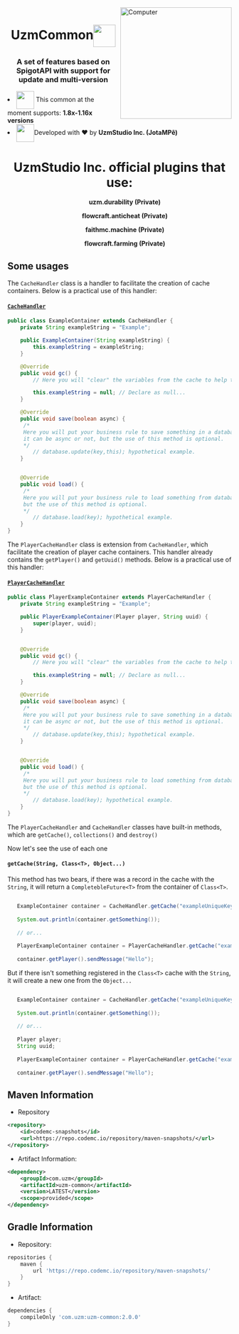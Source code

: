 <img src="https://i.pinimg.com/originals/2c/f3/0f/2cf30ffdbfa3db621d303e9575ff9e47.gif" width="250px" align="right" alt="Computer">
<h1 align="center">UzmCommon<img width="50px" align="center" src="https://www.fuyu.red/images/icons/atom.gif"></h1>
<h3 align="center">A set of features based on SpigotAPI with support for update and multi-version</h3>


<li align="left"><img align="center" width="40px" src="https://theminecrafthosting.com/img/JAR-Icons/papermc_logomark_500.png"> This common at the moment supports: <strong>1.8x-1.16x versions</strong></li>
<li align="left"><img align="center" width="40px" src="https://media2.giphy.com/media/6IAzxmKVaYDLFMe1Aw/giphy.gif">Developed with ❤️ by <strong>UzmStudio Inc. (JotaMPê)</strong></li>

<h1 align="center">UzmStudio Inc. official plugins that use:</h1>

 <div align="center" position="absolute">
    <ul><strong>uzm.durability (Private)</strong></ul>
    <ul><strong>flowcraft.anticheat (Private)</strong></ul>
    <ul><strong>faithmc.machine (Private)</strong></ul>
    <ul><strong>flowcraft.farming (Private)</strong></ul></div>


Some usages
------

The `CacheHandler` class is a handler to facilitate the creation of cache containers.
Below is a practical use of this handler:

#### [`CacheHandler`](https://github.com/JaelysonM/uzm-common/blob/5d11deb5b6999460beab13c5550be96d888fff40/Common/src/main/java/com/uzm/common/containers/cache/CacheHandler.java)
```java                                             
public class ExampleContainer extends CacheHandler {
    private String exampleString = "Example";

    public ExampleContainer(String exampleString) {
        this.exampleString = exampleString;
    }

    @Override
    public void gc() {
        // Here you will "clear" the variables from the cache to help the Garbage Collector.

        this.exampleString = null; // Declare as null...
    }

    @Override
    public void save(boolean async) {
     /*
     Here you will put your business rule to save something in a database,
     it can be async or not, but the use of this method is optional.
     */
        // database.update(key,this); hypothetical example.
    }


    @Override
    public void load() {
     /*
     Here you will put your business rule to load something from database,
     but the use of this method is optional.
     */
        // database.load(key); hypothetical example.
    }
}   
```

The `PlayerCacheHandler` class is extension from `CacheHandler`, which facilitate the creation of player cache containers.
This handler already contains the `getPlayer()` and `getUuid()` methods.
Below is a practical use of this handler:

#### [`PlayerCacheHandler`](https://github.com/JaelysonM/uzm-common/blob/5d11deb5b6999460beab13c5550be96d888fff40/Common/src/main/java/com/uzm/common/containers/cache/PlayerCacheHandler.java)
```java                                             
public class PlayerExampleContainer extends PlayerCacheHandler {
    private String exampleString = "Example";

    public PlayerExampleContainer(Player player, String uuid) {
        super(player, uuid);
    }


    @Override
    public void gc() {
        // Here you will "clear" the variables from the cache to help the Garbage Collector.

        this.exampleString = null; // Declare as null...
    }

    @Override
    public void save(boolean async) {
     /*
     Here you will put your business rule to save something in a database,
     it can be async or not, but the use of this method is optional.
     */
        // database.update(key,this); hypothetical example.
    }


    @Override
    public void load() {
     /*
     Here you will put your business rule to load something from database,
     but the use of this method is optional.
     */
        // database.load(key); hypothetical example.
    }
}
```

The `PlayerCacheHandler` and `CacheHandler` classes have built-in methods, which are `getCache()`, `collections()` and `destroy()`

Now let's see the use of each one

#### `getCache(String, Class<T>, Object...)`

This method has two bears, if there was a record in the cache with the `String`, it will return a `CompletebleFuture<T>` from the container of `Class<T>`.

```java

   ExampleContainer container = CacheHandler.getCache("exampleUniqueKey", ExampleContainer.class).join();
   
   System.out.println(container.getSomething());
   
   // or...
   
   PlayerExampleContainer container = PlayerCacheHandler.getCache("exampleUniqueKey", PlayerExampleContainer.class).join();
   
   container.getPlayer().sendMessage("Hello");

```

But if there isn't something registered in the `Class<T>` cache with the `String`, it will create a new one from the `Object...`


```java

   ExampleContainer container = CacheHandler.getCache("exampleUniqueKey", ExampleContainer.class, "something").join();
   
   System.out.println(container.getSomething());
   
   // or...
   
   Player player;
   String uuid;
   
   PlayerExampleContainer container = PlayerCacheHandler.getCache("exampleUniqueKey", PlayerExampleContainer.class, player, uuid).join();
   
   container.getPlayer().sendMessage("Hello");

```

Maven Information
------

* Repository
```xml
<repository>
    <id>codemc-snapshots</id>
    <url>https://repo.codemc.io/repository/maven-snapshots/</url>
</repository>
```
 * Artifact Information:
```xml
<dependency>
    <groupId>com.uzm</groupId>
    <artifactId>uzm-common</artifactId>
    <version>LATEST</version>
    <scope>provided</scope>
</dependency>
 ```

Gradle Information
------

 * Repository:
```groovy
repositories {
    maven {
        url 'https://repo.codemc.io/repository/maven-snapshots/'
    }
}
```
 * Artifact:
```groovy
dependencies {
    compileOnly 'com.uzm:uzm-common:2.0.0'
}
```
